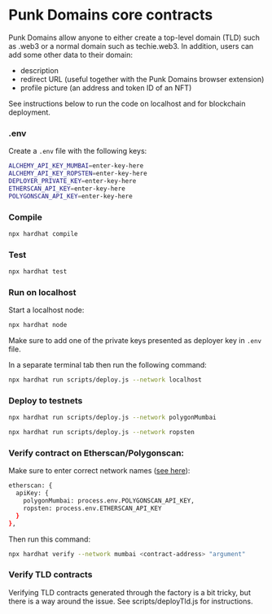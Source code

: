 # Punk Domains core contracts

Punk Domains allow anyone to either create a top-level domain (TLD) such as .web3 or a normal domain such as techie.web3. In addition, users can add some other data to their domain:

- description
- redirect URL (useful together with the Punk Domains browser extension)
- profile picture (an address and token ID of an NFT)

See instructions below to run the code on localhost and for blockchain deployment.

### .env

Create a `.env` file with the following keys:

```bash
ALCHEMY_API_KEY_MUMBAI=enter-key-here
ALCHEMY_API_KEY_ROPSTEN=enter-key-here
DEPLOYER_PRIVATE_KEY=enter-key-here
ETHERSCAN_API_KEY=enter-key-here
POLYGONSCAN_API_KEY=enter-key-here
```

### Compile

```bash
npx hardhat compile
```

### Test

```bash
npx hardhat test
```

### Run on localhost

Start a localhost node:

```bash
npx hardhat node
```

Make sure to add one of the private keys presented as deployer key in `.env` file.

In a separate terminal tab then run the following command:

```bash
npx hardhat run scripts/deploy.js --network localhost
```

### Deploy to testnets

```bash
npx hardhat run scripts/deploy.js --network polygonMumbai
```

```bash
npx hardhat run scripts/deploy.js --network ropsten
```

### Verify contract on Etherscan/Polygonscan:

Make sure to enter correct network names ([see here](https://hardhat.org/plugins/nomiclabs-hardhat-etherscan.html#multiple-api-keys-and-alternative-block-explorers)):

```bash
etherscan: {
  apiKey: {
    polygonMumbai: process.env.POLYGONSCAN_API_KEY,
    ropsten: process.env.ETHERSCAN_API_KEY
  }
},
```

Then run this command:

```bash
npx hardhat verify --network mumbai <contract-address> "argument"
```

### Verify TLD contracts

Verifying TLD contracts generated through the factory is a bit tricky, but there is a way around the issue. See scripts/deployTld.js for instructions.
